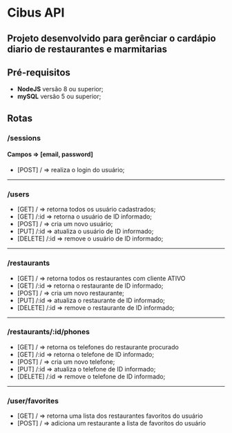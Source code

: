 # Cibus API

## Projeto desenvolvido para gerênciar o cardápio diario de restaurantes e marmitarias

## Pré-requisitos

* __NodeJS__ versão 8 ou superior;
* __mySQL__ versão 5 ou superior;

## Rotas

### /sessions

#### Campos => [email, password]

* [POST] / => realiza o login do usuário;

------

### /users

* [GET]     /     => retorna todos os usuário cadastrados;
* [GET]     /:id  => retorna o usuário de ID informado;
* [POST]    /     => cria um novo usuário;
* [PUT]     /:id  => atualiza o usuário de ID informado;
* [DELETE]  /:id  => remove o usuário de ID informado;

------

### /restaurants

* [GET]     /     => retorna todos os restaurantes com cliente ATIVO
* [GET]     /:id  => retorna o restaurante de ID informado;
* [POST]    /     => cria um novo restaurante;
* [PUT]     /:id  => atualiza o restaurante de ID informado;
* [DELETE]  /:id  => remove o restaurante de ID informado;

------

### /restaurants/:id/phones

* [GET]     /     => retorna os telefones do restaurante procurado
* [GET]     /:id  => retorna o telefone de ID informado;
* [POST]    /     => cria um novo telefone;
* [PUT]     /:id  => atualiza o telefone de ID informado;
* [DELETE]  /:id  => remove o telefone de ID informado;

------

### /user/favorites

* [GET]     /     => retorna uma lista dos restaurantes favoritos do usuário
* [POST]    /     => adiciona um restaurante a lista de favoritos do usuário
